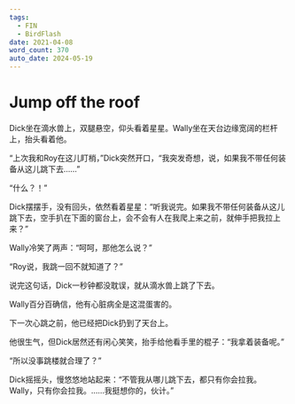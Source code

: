 ```yaml
---
tags:
  - FIN
  - BirdFlash
date: 2021-04-08
word_count: 370
auto_date: 2024-05-19
---
```


# Jump off the roof

Dick坐在滴水兽上，双腿悬空，仰头看着星星。Wally坐在天台边缘宽阔的栏杆上，抬头看着他。

“上次我和Roy在这儿盯梢，”Dick突然开口，“我突发奇想，说，如果我不带任何装备从这儿跳下去……”

“什么？！”

Dick摆摆手，没有回头，依然看着星星：“听我说完。如果我不带任何装备从这儿跳下去，空手扒在下面的窗台上，会不会有人在我爬上来之前，就伸手把我拉上来？”

Wally冷笑了两声：“呵呵，那他怎么说？”

“Roy说，我跳一回不就知道了？”

说完这句话，Dick一秒钟都没耽误，就从滴水兽上跳了下去。

Wally百分百确信，他有心脏病全是这混蛋害的。

下一次心跳之前，他已经把Dick扔到了天台上。

他很生气，但Dick居然还有闲心笑笑，抬手给他看手里的棍子：“我拿着装备呢。”

“所以没事跳楼就合理了？”

Dick摇摇头，慢悠悠地站起来：“不管我从哪儿跳下去，都只有你会拉我。Wally，只有你会拉我。……我挺想你的，伙计。”
